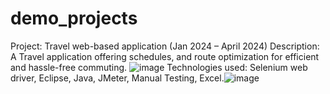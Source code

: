 # demo_projects
Project: Travel web-based application                                                                               (Jan 2024 – April 2024)
Description: A Travel application offering schedules, and route optimization for efficient and hassle-free commuting.
![image](https://github.com/rupal178/demo_projects/assets/167573790/3bb8a7e7-7ae4-440c-907b-f25a83a7847e)
Technologies used: Selenium web driver, Eclipse, Java, JMeter, Manual Testing, Excel.![image](https://github.com/rupal178/demo_projects/assets/167573790/91dc9888-a93e-4a99-adc4-c10dc54c2419)

